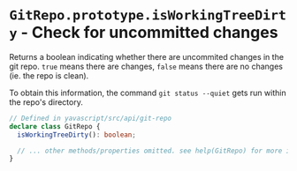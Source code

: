 # `GitRepo.prototype.isWorkingTreeDirty` - Check for uncommitted changes

Returns a boolean indicating whether there are uncommited changes in the git repo. `true` means there are changes, `false` means there are no changes (ie. the repo is clean).

To obtain this information, the command `git status --quiet` gets run within the repo's directory.

```ts
// Defined in yavascript/src/api/git-repo
declare class GitRepo {
  isWorkingTreeDirty(): boolean;

  // ... other methods/properties omitted. see help(GitRepo) for more info. ...
}
```

